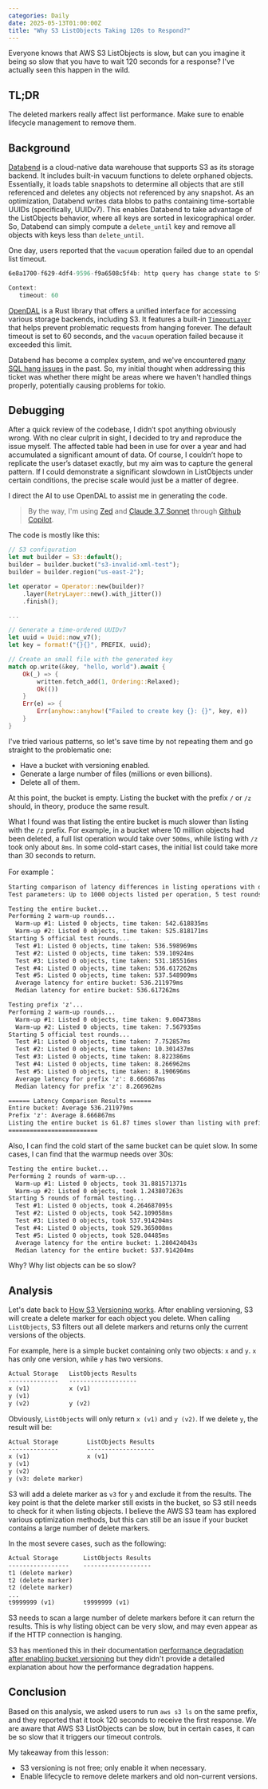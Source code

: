 ```yaml
---
categories: Daily
date: 2025-05-13T01:00:00Z
title: "Why S3 ListObjects Taking 120s to Respond?"
---
```


Everyone knows that AWS S3 ListObjects is slow, but can you imagine it being so slow that you have to wait 120 seconds for a response? I've actually seen this happen in the wild.

## TL;DR

The deleted markers really affect list performance. Make sure to enable lifecycle management to remove them.

## Background

[Databend](https://github.com/databendlabs/databend) is a cloud-native data warehouse that supports S3 as its storage backend. It includes built-in vacuum functions to delete orphaned objects. Essentially, it loads table snapshots to determine all objects that are still referenced and deletes any objects not referenced by any snapshot. As an optimization, Databend writes data blobs to paths containing time-sortable UUIDs (specifically, UUIDv7). This enables Databend to take advantage of the ListObjects behavior, where all keys are sorted in lexicographical order. So, Databend can simply compute a `delete_until` key and remove all objects with keys less than `delete_until`.

One day, users reported that the `vacuum` operation failed due to an opendal list timeout.

```rust
6e8a1700-f629-4df4-9596-f9a6508c5f4b: http query has change state to Stopped, reason Err(StorageOther. Code: 4000, Text = Unexpected (persistent) at List::next => io operation timeout reached

Context:
   timeout: 60
```

[OpenDAL](https://github.com/apache/opendal) is a Rust library that offers a unified interface for accessing various storage backends, including S3. It features a built-in [`TimeoutLayer`](https://docs.rs/opendal/0.53.1/opendal/layers/struct.TimeoutLayer.html) that helps prevent problematic requests from hanging forever. The default timeout is set to 60 seconds, and the `vacuum` operation failed because it exceeded this limit.

Databend has become a complex system, and we've encountered [many SQL hang issues](https://xuanwo.io/2024/01-why-sql-hang-for-exactly-940s/) in the past. So, my initial thought when addressing this ticket was whether there might be areas where we haven't handled things properly, potentially causing problems for tokio.

## Debugging

After a quick review of the codebase, I didn’t spot anything obviously wrong. With no clear culprit in sight, I decided to try and reproduce the issue myself. The affected table had been in use for over a year and had accumulated a significant amount of data. Of course, I couldn’t hope to replicate the user’s dataset exactly, but my aim was to capture the general pattern. If I could demonstrate a significant slowdown in ListObjects under certain conditions, the precise scale would just be a matter of degree.

I direct the AI to use OpenDAL to assist me in generating the code.

> By the way, I'm using [Zed](https://zed.dev/) and [Claude 3.7 Sonnet](https://www.anthropic.com/news/claude-3-7-sonnet) through [Github Copilot](https://github.com/features/copilot).

The code is mostly like this:

```rust
// S3 configuration
let mut builder = S3::default();
builder = builder.bucket("s3-invalid-xml-test");
builder = builder.region("us-east-2");

let operator = Operator::new(builder)?
    .layer(RetryLayer::new().with_jitter())
    .finish();

...

// Generate a time-ordered UUIDv7
let uuid = Uuid::now_v7();
let key = format!("{}{}", PREFIX, uuid);

// Create an small file with the generated key
match op.write(&key, "hello, world").await {
    Ok(_) => {
        written.fetch_add(1, Ordering::Relaxed);
        Ok(())
    }
    Err(e) => {
        Err(anyhow::anyhow!("Failed to create key {}: {}", key, e))
    }
}
```

I've tried various patterns, so let's save time by not repeating them and go straight to the problematic one:

- Have a bucket with versioning enabled.
- Generate a large number of files (millions or even billions).
- Delete all of them.

At this point, the bucket is empty. Listing the bucket with the prefix `/` or `/z` should, in theory, produce the same result.


What I found was that listing the entire bucket is much slower than listing with the `/z` prefix. For example, in a bucket where 10 million objects had been deleted, a full list operation would take over `500ms`, while listing with `/z` took only about `8ms`. In some cold-start cases, the initial list could take more than 30 seconds to return.

For example：

```txt
Starting comparison of latency differences in listing operations with different prefixes
Test parameters: Up to 1000 objects listed per operation, 5 test rounds (including 2 warm-up rounds)

Testing the entire bucket...
Performing 2 warm-up rounds...
  Warm-up #1: Listed 0 objects, time taken: 542.618835ms
  Warm-up #2: Listed 0 objects, time taken: 525.818171ms
Starting 5 official test rounds...
  Test #1: Listed 0 objects, time taken: 536.598969ms
  Test #2: Listed 0 objects, time taken: 539.10924ms
  Test #3: Listed 0 objects, time taken: 531.185516ms
  Test #4: Listed 0 objects, time taken: 536.617262ms
  Test #5: Listed 0 objects, time taken: 537.548909ms
  Average latency for entire bucket: 536.211979ms
  Median latency for entire bucket: 536.617262ms

Testing prefix 'z'...
Performing 2 warm-up rounds...
  Warm-up #1: Listed 0 objects, time taken: 9.004738ms
  Warm-up #2: Listed 0 objects, time taken: 7.567935ms
Starting 5 official test rounds...
  Test #1: Listed 0 objects, time taken: 7.752857ms
  Test #2: Listed 0 objects, time taken: 10.301437ms
  Test #3: Listed 0 objects, time taken: 8.822386ms
  Test #4: Listed 0 objects, time taken: 8.266962ms
  Test #5: Listed 0 objects, time taken: 8.190696ms
  Average latency for prefix 'z': 8.666867ms
  Median latency for prefix 'z': 8.266962ms

====== Latency Comparison Results ======
Entire bucket: Average 536.211979ms
Prefix 'z': Average 8.666867ms
Listing the entire bucket is 61.87 times slower than listing with prefix 'z'
=========================
```

Also, I can find the cold start of the same bucket can be quiet slow. In some cases, I can find that the warmup needs over 30s:

```txt
Testing the entire bucket...
Performing 2 rounds of warm-up...
  Warm-up #1: Listed 0 objects, took 31.881571371s
  Warm-up #2: Listed 0 objects, took 1.243807263s
Starting 5 rounds of formal testing...
  Test #1: Listed 0 objects, took 4.264687095s
  Test #2: Listed 0 objects, took 542.109058ms
  Test #3: Listed 0 objects, took 537.914204ms
  Test #4: Listed 0 objects, took 529.365008ms
  Test #5: Listed 0 objects, took 528.04485ms
  Average latency for the entire bucket: 1.280424043s
  Median latency for the entire bucket: 537.914204ms
```


Why? Why list objects can be so slow?

## Analysis

Let's date back to [How S3 Versioning works](https://docs.aws.amazon.com/AmazonS3/latest/userguide/versioning-workflows.html). After enabling versioning, S3 will create a delete marker for each object you delete. When calling `ListObjects`, S3 filters out all delete markers and returns only the current versions of the objects.

For example, here is a simple bucket containing only two objects: `x` and `y`. `x` has only one version, while `y` has two versions.

```txt
Actual Storage   ListObjects Results
--------------   -------------------
x (v1)           x (v1)
y (v1)
y (v2)           y (v2)
```

Obviously, `ListObjects` will only return `x (v1)` and `y (v2)`. If we delete `y`, the result will be:

```txt
Actual Storage        ListObjects Results
--------------        -------------------
x (v1)                x (v1)
y (v1)
y (v2)
y (v3: delete marker)
```

S3 will add a delete marker as `v3` for `y` and exclude it from the results. The key point is that the delete marker still exists in the bucket, so S3 still needs to check for it when listing objects. I believe the AWS S3 team has explored various optimization methods, but this can still be an issue if your bucket contains a large number of delete markers.

In the most severe cases, such as the following:

```txt
Actual Storage       ListObjects Results
-----------------    -------------------
t1 (delete marker)
t2 (delete marker)
t2 (delete marker)
...
t9999999 (v1)        t9999999 (v1)
```

S3 needs to scan a large number of delete markers before it can return the results. This is why listing object can be very slow, and may even appear as if the HTTP connection is hanging.

S3 has mentioned this in their documentation [performance degradation after enabling bucket versioning](https://docs.aws.amazon.com/AmazonS3/latest/userguide/troubleshooting-versioning.html#performance-degradation) but they didn't provide a detailed explanation about how the performance degradation happens.

## Conclusion

Based on this analysis, we asked users to run `aws s3 ls` on the same prefix, and they reported that it took 120 seconds to receive the first response. We are aware that AWS S3 ListObjects can be slow, but in certain cases, it can be so slow that it triggers our timeout controls.

My takeaway from this lesson:

- S3 versioning is not free; only enable it when necessary.
- Enable lifecycle to remove delete markers and old non-current versions.
